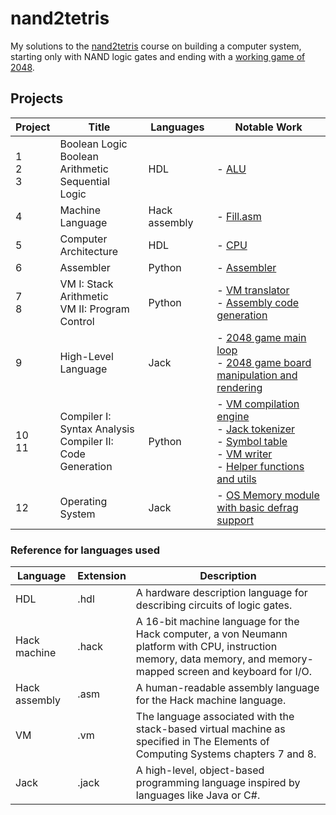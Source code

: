 # nand2tetris

My solutions to the [nand2tetris](https://www.nand2tetris.org/) course on building a computer system, starting only with NAND logic gates and ending with a [working game of 2048](https://youtu.be/xZUWkpwCtUM).

## Projects
| Project | Title | Languages | Notable Work |
|---|---|---|---|
| 1<br>2<br>3 | Boolean Logic<br>Boolean Arithmetic<br>Sequential Logic | HDL | - [ALU](https://github.com/isnbh0/nand2tetris/blob/main/projects/02/ALU.hdl) |
| 4 | Machine Language | Hack assembly | - [Fill.asm](https://github.com/isnbh0/nand2tetris/blob/main/projects/04/fill/Fill.asm) |
| 5 | Computer Architecture | HDL | - [CPU](https://github.com/isnbh0/nand2tetris/blob/main/projects/05/CPU.hdl) |
| 6 | Assembler | Python | - [Assembler](https://github.com/isnbh0/nand2tetris/blob/main/projects/06/assemble.py) |
| 7<br>8 | VM I: Stack Arithmetic<br>VM II: Program Control | Python | - [VM translator](https://github.com/isnbh0/nand2tetris/blob/main/projects/08/vmtranslator.py)<br>- [Assembly code generation](https://github.com/isnbh0/nand2tetris/blob/main/projects/08/helpers.py) |
| 9 | High-Level Language | Jack | - [2048 game main loop](https://github.com/isnbh0/nand2tetris/blob/main/projects/09/2048/TwosGame.jack)<br>- [2048 game board manipulation and rendering](https://github.com/isnbh0/nand2tetris/blob/main/projects/09/2048/Board.jack) |
| 10<br>11 | Compiler I: Syntax Analysis<br>Compiler II: Code Generation | Python | - [VM compilation engine](https://github.com/isnbh0/nand2tetris/blob/main/projects/11/compiler/engine/vm_compilation_engine.py)<br>- [Jack tokenizer](https://github.com/isnbh0/nand2tetris/blob/main/projects/11/compiler/jack_tokenizer.py)<br>- [Symbol table](https://github.com/isnbh0/nand2tetris/blob/main/projects/11/compiler/symbol_table.py)<br>- [VM writer](https://github.com/isnbh0/nand2tetris/blob/main/projects/11/compiler/vm_writer.py)<br>- [Helper functions and utils](https://github.com/isnbh0/nand2tetris/blob/main/projects/11/compiler/utils/helpers.py) |
| 12 | Operating System | Jack | - [OS Memory module with basic defrag support](https://github.com/isnbh0/nand2tetris/blob/main/projects/12/Memory.jack) |

### Reference for languages used
| Language      | Extension | Description                                                                                                                                                       |
|---------------|-----------|-------------------------------------------------------------------------------------------------------------------------------------------------------------------|
| HDL           | .hdl      | A hardware description language for describing circuits of logic gates.                                                                                           |
| Hack machine  | .hack     | A 16-bit machine language for the Hack computer, a von Neumann platform with CPU, instruction memory, data memory, and memory-mapped screen and keyboard for I/O. |
| Hack assembly | .asm      | A human-readable assembly language for the Hack machine language.                                                                                                 |
| VM            | .vm       | The language associated with the stack-based virtual machine as specified in The Elements of Computing Systems chapters 7 and 8.                                  |
| Jack          | .jack     | A high-level, object-based programming language inspired by languages like Java or C#.                                                                            |
